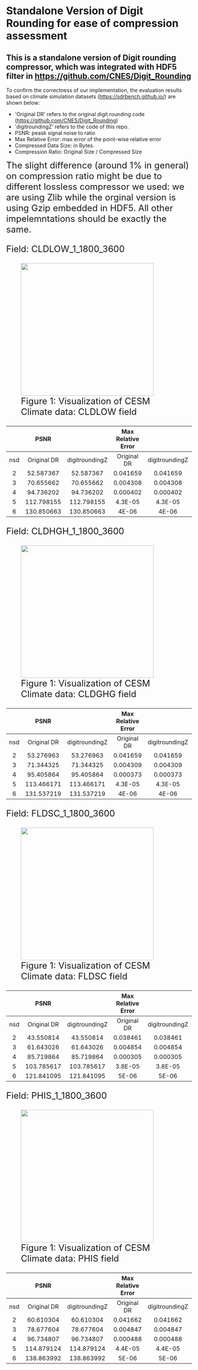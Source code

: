 # Standalone Version of Digit Rounding for ease of compression assessment
## This is a standalone version of Digit rounding compressor, which was integrated with HDF5 filter in https://github.com/CNES/Digit_Rounding

To confirm the correctness of our implementation, the evaluation results based on climate simulation datasets (https://sdrbench.github.io/) are shown below:
* 'Original DR' refers to the original digit rounding code (https://github.com/CNES/Digit_Rounding)
* 'digitroundingZ' refers to the code of this repo.
* PSNR: peask signal noise to ratio
* Max Relative Error: max error of the point-wise relative error
* Compressed Data Size: in Bytes.
* Compression Ratio: Original Size / Compressed Size

<font size=5>The slight difference (around 1% in general) on compression ratio might be due to different lossless compressor we used: we are using Zlib while the orginal version is using Gzip embedded in HDF5. All other impelemntations should be exactly the same. <font/>

Field: CLDLOW_1_1800_3600
<figure class="image">
  <img align="center" width="360" src="https://www.mcs.anl.gov/~shdi/download/digitroundingZ/CLDLOW_1_1800_3600.dat2.png">
  <figcaption>Figure 1: Visualization of CESM Climate data: CLDLOW field</figcaption>
</figure>

|	| PSNR ||	Max Relative Error	||	Compressed Data Size	||	Compression Ratio	||
| :---: | :---: | :---: | :---: | :---: | :---: | :---: | :---: | :---: |
| nsd | Original DR	| digitroundingZ |	Original DR	| digitroundingZ |	Original DR |	digitroundingZ |	Original DR |	digitroundingZ |
| 2 |	52.587367	| 52.587367	| 0.041659 | 0.041659 | 2057702	| 2084242	| 12.6	| 12.44 |
| 3	| 70.655662	| 70.655662	| 0.004308 | 0.004308 | 4813880	| 4944725	| 5.385	| 5.24 |
| 4	| 94.736202	| 94.736202	| 0.000402 | 0.000402 | 7918834	| 8095942	| 3.274	| 3.202 |
| 5	| 112.798155| 112.798155 | 4.3E-05 | 4.3E-05| 	10029522	| 10174900	| 2.585	| 2.55 |
| 6	| 130.850663| 130.850663 | 4E-06 | 4E-06	| 12805616| 	12942513	| 2.0243	| 2.003 |

Field: CLDHGH_1_1800_3600
<figure class="image">
  <img align="center" width="360" src="https://www.mcs.anl.gov/~shdi/download/digitroundingZ/CLDHGH_1_1800_3600.dat2.png">
  <figcaption>Figure 1: Visualization of CESM Climate data: CLDGHG field</figcaption>
</figure>

|	| PSNR |	|	Max Relative Error	| |	Compressed Data Size	| |	Compression Ratio	| |
| :---: | :---: | :---: | :---: | :---: | :---: | :---: | :---: | :---: |
| nsd | Original DR	| digitroundingZ |	Original DR	| digitroundingZ |	Original DR |	digitroundingZ |	Original DR |	digitroundingZ |
| 2	| 53.276963	| 53.276963	| 0.041659	| 0.041659	| 2257978	| 2293301	| 11.48	| 11.30| 
| 3	| 71.344325	| 71.344325	| 0.004309	| 0.004309	| 5348641	| 5516942	| 4.85	| 4.7|
| 4	| 95.405864	| 95.405864	| 0.000373	| 0.000373	| 8540314	| 8779464	| 3.04	| 2.95|
| 5	| 113.466171	| 113.466171	| 4.3E-05	| 4.3E-05	| 10734906	| 10926706	| 2.41	| 2.37|
| 6	| 131.537219	| 131.537219	| 4E-06	| 4E-06	| 13789233	| 13972567	| 1.88	| 1.86|

Field: FLDSC_1_1800_3600
<figure class="image">
  <img align="center" width="360" src="https://www.mcs.anl.gov/~shdi/download/digitroundingZ/FLDSC_1_1800_3600.dat2.png">
  <figcaption>Figure 1: Visualization of CESM Climate data: FLDSC field</figcaption>
</figure>

|	| PSNR |	|	Max Relative Error	| |	Compressed Data Size	| |	Compression Ratio	| |
| :---: | :---: | :---: | :---: | :---: | :---: | :---: | :---: | :---: |
| nsd | Original DR	| digitroundingZ |	Original DR	| digitroundingZ |	Original DR |	digitroundingZ |	Original DR |	digitroundingZ |
| 2 |	43.550814	| 43.550814	| 0.038461	| 0.038461	| 443337	| 439280	| 58.47	| 	59.01	| 
| 3	| 61.643026	| 61.643026	| 0.004854	| 0.004854	| 1544039	| 1555061		| 16.79	| 	16.67	| 
| 4	| 85.719864	| 85.719864	| 0.000305	| 0.000305	| 3529672	| 3586386		| 7.34	| 	7.23	| 
| 5	| 103.785617 | 103.785617	| 3.8E-05	| 3.8E-05	| 6259030	| 6468341		| 4.14	| 	4.01	| 
| 6	| 121.841095 | 121.841095	| 5E-06		| 5E-06		| 9212984		| 9437212		| 2.81		| 2.75	| 

Field: PHIS_1_1800_3600
<figure class="image">
  <img align="center" width="360" src="https://www.mcs.anl.gov/~shdi/download/digitroundingZ/PHIS_1_1800_3600.dat2.png">
  <figcaption>Figure 1: Visualization of CESM Climate data: PHIS field</figcaption>
</figure>

|	| PSNR |	|	Max Relative Error	| |	Compressed Data Size	| |	Compression Ratio	| |
| :---: | :---: | :---: | :---: | :---: | :---: | :---: | :---: | :---: |
| nsd | Original DR	| digitroundingZ |	Original DR	| digitroundingZ |	Original DR |	digitroundingZ |	Original DR |	digitroundingZ |
| 2	| 60.610304	| 60.610304	| 0.041662	| 0.041662	| 6589954	| 6708593	| 3.93	| 3.86| 
| 3	| 78.677604	| 78.677604	| 0.004847	| 0.004847	| 9577066	| 9687883	| 2.706	| 2.676| 
| 4	| 96.734807	| 96.734807	| 0.000488	| 0.000488	| 12056128	| 12184078	| 2.15	| 2.13| 
| 5	| 114.879124	| 114.879124	| 4.4E-05	| 4.4E-05	| 14973718	| 15112585	| 1.73	| 1.72| 
| 6	| 138.863992	| 138.863992	| 5E-06	| 5E-06	| 17608066	| 17705056	| 1.4721	| 1.46| 
